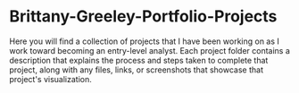 # Brittany-Greeley-Portfolio-Projects

Here you will find a collection of projects that I have been working on as I work toward becoming an entry-level analyst. Each project folder contains a description that explains the process and steps taken to complete that project, along with any files, links, or screenshots that showcase that project's visualization. 
